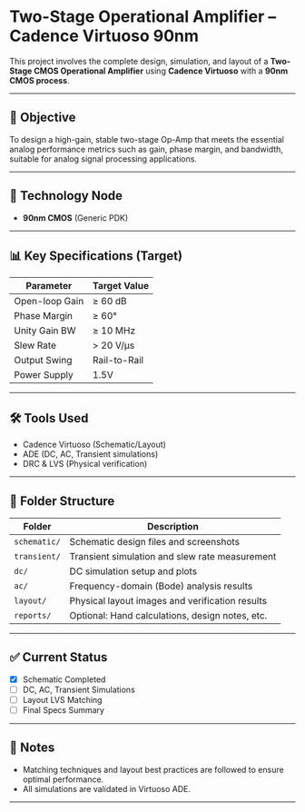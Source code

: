 # Two-Stage Operational Amplifier – Cadence Virtuoso 90nm

This project involves the complete design, simulation, and layout of a **Two-Stage CMOS Operational Amplifier** using **Cadence Virtuoso** with a **90nm CMOS process**.

---

## 🎯 Objective
To design a high-gain, stable two-stage Op-Amp that meets the essential analog performance metrics such as gain, phase margin, and bandwidth, suitable for analog signal processing applications.

---

## 🧪 Technology Node
- **90nm CMOS** (Generic PDK)

---

## 📊 Key Specifications (Target)
| Parameter        | Target Value    |
|------------------|-----------------|
| Open-loop Gain   | ≥ 60 dB         |
| Phase Margin     | ≥ 60°           |
| Unity Gain BW    | ≥ 10 MHz        |
| Slew Rate        | > 20 V/µs        |
| Output Swing     | Rail-to-Rail    |
| Power Supply     | 1.5V            |

---

## 🛠️ Tools Used
- Cadence Virtuoso (Schematic/Layout)
- ADE (DC, AC, Transient simulations)
- DRC & LVS (Physical verification)

---

## 📁 Folder Structure

| Folder        | Description                                      |
|---------------|--------------------------------------------------|
| `schematic/`  | Schematic design files and screenshots           |
| `transient/`  | Transient simulation and slew rate measurement   |
| `dc/`         | DC simulation setup and plots                    |
| `ac/`         | Frequency-domain (Bode) analysis results         |
| `layout/`     | Physical layout images and verification results  |
| `reports/`    | Optional: Hand calculations, design notes, etc.  |

---

## ✅ Current Status
- [x] Schematic Completed  
- [ ] DC, AC, Transient Simulations  
- [ ] Layout LVS Matching  
- [ ] Final Specs Summary

---

## 📌 Notes
- Matching techniques and layout best practices are followed to ensure optimal performance.
- All simulations are validated in Virtuoso ADE.

---

